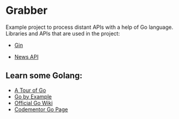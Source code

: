 # Grabber

Example project to process distant APIs with a help of Go language.
Libraries and APIs that are used in the project:

- [Gin](https://github.com/gin-gonic/gin)

- [News API](https://newsapi.org/)

## Learn some Golang:

- [A Tour of Go](https://tour.golang.org/)
- [Go by Example](https://gobyexample.com/)
- [Official Go Wiki](https://github.com/golang/go/wiki)
- [Codementor Go Page](https://www.codementor.io/go)
